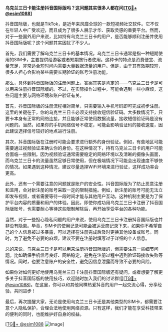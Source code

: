 **乌克兰三日卡能注册抖音国际版吗？这问题其实很多人都在问[[TG💪+ @esim1088](https://t.me/s/esim1088)]**

抖音国际版，也就是TikTok，是近年来风靡全球的一款短视频社交软件。它不仅在年轻人中广受欢迎，而且成为了很多人展示才华、获取灵感的重要平台。然而，对于一些国外用户来说，比如持有乌克兰三日卡的用户，是否能够顺利注册并使用抖音国际版呢？这个问题其实困扰了不少人。

首先，我们需要了解乌克兰三日卡的基本情况。乌克兰三日卡通常是指一种短期使用的SIM卡，主要提供给游客或者短期旅行者使用。这种卡的特点是资费便宜、流量充足，非常适合短时间内需要大量数据流量的用户。但是，由于其有效期较短，很多人担心会影响某些需要长期验证的账号注册功能。

那么，具体到抖音国际版的注册问题上，答案其实是肯定的——乌克兰三日卡是可以用来注册抖音国际版的。不过，在实际操作过程中，可能会遇到一些小麻烦，这些问题主要与网络环境和账户验证有关。

首先，抖音国际版的注册流程相对简单，只需要输入手机号码即可完成初步注册。这里的关键在于，你的乌克兰三日卡必须支持接收短信验证码。大多数情况下，只要卡本身有正常的网络连接，并且能够正常使用数据流量，接收短信验证码是没有问题的。当然，如果你的手机网络信号不稳定，可能会影响验证码的接收速度，因此建议选择信号较好的地点进行注册。

其次，抖音国际版在注册时可能会要求进行额外的身份验证。例如，有些地区可能需要通过视频验证来确认你的身份。在这种情况下，持有乌克兰三日卡的用户可能会面临一些限制。因为视频验证通常需要稳定的网络环境以及清晰的摄像头画面，而乌克兰三日卡的流量虽然足够日常使用，但在极端情况下可能会出现速度不够快的情况。如果遇到这种情况，建议尽量选择WiFi环境来进行验证，这样成功率会更高。

此外，还有一个需要注意的问题就是账户的安全性。抖音国际版为了防止恶意注册和滥用，会对新注册的账号采取一定的限制措施。例如，新注册的账号可能无法立即发布视频，或者需要等待一段时间才能与其他用户互动。这种机制主要是为了保护平台内容的质量和用户的体验。因此，即使你成功用乌克兰三日卡注册了抖音国际版账号，也需要耐心等待这些限制解除后，再开始享受平台的各种功能。

当然，对于一些担心隐私问题的用户来说，使用乌克兰三日卡注册抖音国际版也并非没有隐患。毕竟，SIM卡的使用记录可能会被运营商记录下来，如果你不希望自己的个人信息被过多暴露，可以选择在注册完成后及时更换其他设备或账号。同时，为了避免不必要的麻烦，建议不要在注册时填写过于详细的个人信息。

总的来说，乌克兰三日卡是可以用来注册抖音国际版的，但需要注意一些细节问题。比如确保手机信号良好、网络稳定，避免在注册过程中遇到验证码接收失败等情况。同时，也要注意账户的安全性，避免因信息泄露而导致不必要的风险。

如果你对如何更好地使用乌克兰三日卡注册抖音国际版还有疑问，或者想要了解更多关于抖音国际版的使用技巧，欢迎随时加入我们的讨论群组[[TG💪+ @esim1088](https://t.me/s/esim1088)]。在这里，你可以和其他同样热爱抖音的用户一起交流心得，分享经验，共同进步！

最后，再次提醒大家，无论是使用乌克兰三日卡还是其他类型的SIM卡，都需要注意个人隐私保护，合理合法地使用网络资源。只有这样，我们才能在享受科技带来的便利的同时，也能维护好自身的权益。

[[TG💪+ @esim1088](https://t.me/s/esim1088) ![Image](https://i.postimg.cc/4NQfJmqS/Snipaste-2025-05-13-00-14-12.png)]